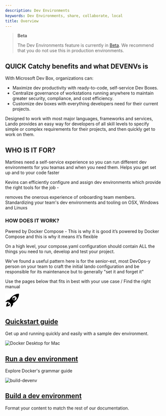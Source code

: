 ```yaml
---
description: Dev Environments
keywords: Dev Environments, share, collaborate, local
title: Overview
---
```


> **Beta**
>
> The Dev Environments feature is currently in [Beta](../../release-lifecycle.md#beta). We recommend that you do not use this in production environments.




## QUICK Catchy benefits and what DEVENVs is

With Microsoft Dev Box, organizations can:

- Maximize dev productivity with ready-to-code, self-service Dev Boxes.
- Centralize governance of workstations running anywhere to maintain greater security, compliance, and cost efficiency.
- Customize dev boxes with everything developers need for their current projects.

Designed to work with most major languages, frameworks and services, Lando provides an easy way for developers of all skill levels to specify simple or complex requirements for their projects, and then quickly get to work on them.

## WHO IS IT FOR?
Martines need a self-service experience so you can run different dev environments for you teamas and when you need them. Helps you get set up and to your code faster 

Kevins can efficiently configure and assign dev environments which provide the right tools for the job - 

removes the onerous experience of onboarding team members. Standardizing your team's dev environments and tooling on OSX, Windows and Linuxs

### HOW DOES IT WORK?

Pwered by Docker Compose - This is why it is good it’s powered by Docker Compose and this is why it means it’s flexible 

On a high level, your compose.yaml configuration should contain ALL the things you need to run, develop and test your project. 

We've found a useful pattern here is for the senior-est, most DevOps-y person on your team to craft the initial lando configuration and be responsible for its maintenance but to generally "set it and forget it"


Use the pages below that fits in best with your use case / Find the right manual 

<div class="component-container">
    <!--start row-->
    <div class="row">
      <div class="col-xs-12 col-sm-12 col-md-12 col-lg-4 block">
        <div class="component">
             <div class="component-icon">
                 <img src="/images/quickstart.svg" alt="Docker Desktop for Mac" width="45" height="45">
             </div>
                 <h2 id="docker-for-mac"><a href="/contribute/contribute-guide/">Quickstart guide </a></h2>
                <p>Get up and running quickly and easily with a sample dev environment. </p>
        </div>
      </div>
      <div class="col-xs-12 col-sm-12 col-md-12 col-lg-4 block">
        <div class="component">
            <div class="component-icon">
                 <img src="/images/icon-machine@2X.png" alt="Docker Desktop for Mac" width="45" height="45">
            </div>
                <h2 id="docker-for-mac"><a href="/contribute/style/grammar/">Run a dev environment</a></h2>
                <p>Explore Docker's grammar guide</p>
         </div>
     </div>
     <div class="col-xs-12 col-sm-12 col-md-12 col-lg-4 block">
        <div class="component">
            <div class="component-icon">
                <img src="/images/compose_48.svg" alt="build-devenv" width="45" height="45">
            </div>
                <h2 id="docker-for-linux"><a href="/contribute/style/formatting/">Build a dev environment</a></h2>
                <p>Format your content to match the rest of our documentation.</p>
        </div>
    </div>
</div>
</div>









